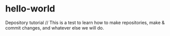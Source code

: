 # hello-world
Depository tutorial
// This is a test to learn how to make repositories, make & commit changes, and whatever else we will do.

